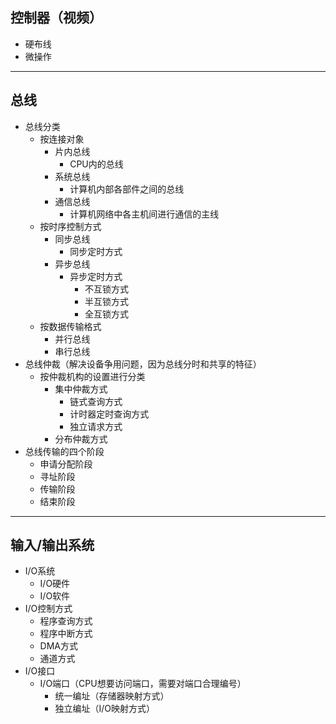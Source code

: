 ## 控制器（视频）
* 硬布线
* 微操作
***
## 总线
* 总线分类
    * 按连接对象
        * 片内总线
            * CPU内的总线
        * 系统总线
            * 计算机内部各部件之间的总线
        * 通信总线
            * 计算机网络中各主机间进行通信的主线
    * 按时序控制方式
        * 同步总线
            * 同步定时方式
        * 异步总线
            * 异步定时方式
                * 不互锁方式
                * 半互锁方式
                * 全互锁方式
    * 按数据传输格式
        * 并行总线
        * 串行总线
* 总线仲裁（解决设备争用问题，因为总线分时和共享的特征）
    * 按仲裁机构的设置进行分类
        * 集中仲裁方式
            * 链式查询方式
            * 计时器定时查询方式
            * 独立请求方式
        * 分布仲裁方式
* 总线传输的四个阶段
    * 申请分配阶段
    * 寻址阶段
    * 传输阶段
    * 结束阶段
***
## 输入/输出系统
* I/O系统
    * I/O硬件
    * I/O软件
* I/O控制方式
    * 程序查询方式
    * 程序中断方式
    * DMA方式
    * 通道方式
* I/O接口
    * I/O端口（CPU想要访问端口，需要对端口合理编号）
        * 统一编址（存储器映射方式）
        * 独立编址（I/O映射方式）
